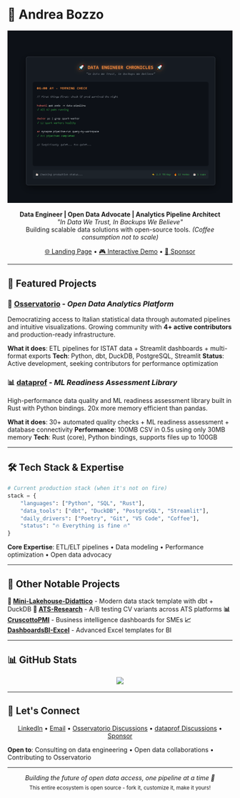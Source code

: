 # 👋 Andrea Bozzo

<div align="center">
  <picture>
    <source media="(prefers-color-scheme: dark)"
            srcset="./assets/animations/Animazione1.gif">
    <source media="(prefers-color-scheme: light)"
            srcset="./assets/animations/Animazione1.gif">
    <img alt="Data Engineer Chronicles - A day in the life"
         src="./assets/animations/Animazione1.gif"
         width="850">
  </picture>
</div>

<p align="center">
  <strong>Data Engineer | Open Data Advocate | Analytics Pipeline Architect</strong><br>
  <em>"In Data We Trust, In Backups We Believe"</em><br>
  Building scalable data solutions with open-source tools. <em>(Coffee consumption not to scale)</em>
</p>

<p align="center">
  <a href="https://andreabozzo.github.io/AndreaBozzo/">🌐 Landing Page</a> •
  <a href="https://andreabozzo.github.io/AndreaBozzo/assets/animations/data-engineer.html">🎮 Interactive Demo</a> •
  <a href="https://github.com/sponsors/AndreaBozzo">💎 Sponsor</a>
</p>

---


## 🚀 Featured Projects

### 🔭 [Osservatorio](https://github.com/AndreaBozzo/Osservatorio) - *Open Data Analytics Platform*

Democratizing access to Italian statistical data through automated pipelines and intuitive visualizations. Growing community with **4+ active contributors** and production-ready infrastructure.

**What it does**: ETL pipelines for ISTAT data + Streamlit dashboards + multi-format exports
**Tech**: Python, dbt, DuckDB, PostgreSQL, Streamlit
**Status**: Active development, seeking contributors for performance optimization

### 📊 [dataprof](https://github.com/AndreaBozzo/dataprof) - *ML Readiness Assessment Library*

High-performance data quality and ML readiness assessment library built in Rust with Python bindings. 20x more memory efficient than pandas.

**What it does**: 30+ automated quality checks + ML readiness assessment + database connectivity
**Performance**: 100MB CSV in 0.5s using only 30MB memory
**Tech**: Rust (core), Python bindings, supports files up to 100GB

---


## 🛠️ Tech Stack & Expertise

```python
# Current production stack (when it's not on fire)
stack = {
    "languages": ["Python", "SQL", "Rust"],
    "data_tools": ["dbt", "DuckDB", "PostgreSQL", "Streamlit"],
    "daily_drivers": ["Poetry", "Git", "VS Code", "Coffee"],
    "status": "🔥 Everything is fine 🔥"
}
```

**Core Expertise**: ETL/ELT pipelines • Data modeling • Performance optimization • Open data advocacy

---

## 📂 Other Notable Projects

**🧊 [Mini-Lakehouse-Didattico](https://github.com/AndreaBozzo/Mini-Lakehouse-Didattico)** - Modern data stack template with dbt + DuckDB
**🎯 [ATS-Research](https://github.com/AndreaBozzo/ATS-Research)** - A/B testing CV variants across ATS platforms
**📊 [CruscottoPMI](https://github.com/AndreaBozzo/CruscottoPMI)** - Business intelligence dashboards for SMEs
**📈 [DashboardsBI-Excel](https://github.com/AndreaBozzo/DashboardsBI-Excel)** - Advanced Excel templates for BI

---

## 📊 GitHub Stats

<p align="center">
  <img src="https://github-readme-stats.vercel.app/api/top-langs/?username=AndreaBozzo&layout=compact&langs_count=6&theme=default"/>
</p>

---

## 🤝 Let's Connect

<p align="center">
  <a href="https://www.linkedin.com/in/andrea-bozzo-/">LinkedIn</a> •
  <a href="mailto:andreabozzo92@gmail.com">Email</a> •
  <a href="https://github.com/AndreaBozzo/Osservatorio/discussions">Osservatorio Discussions</a> •
  <a href="https://github.com/AndreaBozzo/dataprof/discussions">dataprof Discussions</a> •
  <a href="https://github.com/sponsors/AndreaBozzo">Sponsor</a>
</p>

**Open to**: Consulting on data engineering • Open data collaborations • Contributing to Osservatorio

---

<p align="center">
  <em>Building the future of open data access, one pipeline at a time 🚀</em><br>
  <sub>This entire ecosystem is open source - fork it, customize it, make it yours!</sub>
</p>